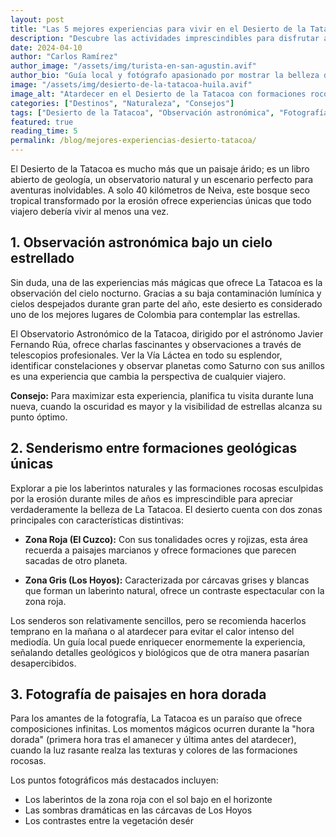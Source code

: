 ```yaml
---
layout: post
title: "Las 5 mejores experiencias para vivir en el Desierto de la Tatacoa"
description: "Descubre las actividades imprescindibles para disfrutar al máximo del Desierto de la Tatacoa: observación astronómica, fotografía, senderismo y más."
date: 2024-04-10
author: "Carlos Ramírez"
author_image: "/assets/img/turista-en-san-agustin.avif"
author_bio: "Guía local y fotógrafo apasionado por mostrar la belleza del Huila a viajeros de todo el mundo."
image: "/assets/img/desierto-de-la-tatacoa-huila.avif"
image_alt: "Atardecer en el Desierto de la Tatacoa con formaciones rocosas rojizas"
categories: ["Destinos", "Naturaleza", "Consejos"]
tags: ["Desierto de la Tatacoa", "Observación astronómica", "Fotografía", "Senderismo", "Villavieja"]
featured: true
reading_time: 5
permalink: /blog/mejores-experiencias-desierto-tatacoa/
---
```


El Desierto de la Tatacoa es mucho más que un paisaje árido; es un libro abierto de geología, un observatorio natural y un escenario perfecto para aventuras inolvidables. A solo 40 kilómetros de Neiva, este bosque seco tropical transformado por la erosión ofrece experiencias únicas que todo viajero debería vivir al menos una vez.

## 1. Observación astronómica bajo un cielo estrellado

Sin duda, una de las experiencias más mágicas que ofrece La Tatacoa es la observación del cielo nocturno. Gracias a su baja contaminación lumínica y cielos despejados durante gran parte del año, este desierto es considerado uno de los mejores lugares de Colombia para contemplar las estrellas.

El Observatorio Astronómico de la Tatacoa, dirigido por el astrónomo Javier Fernando Rúa, ofrece charlas fascinantes y observaciones a través de telescopios profesionales. Ver la Vía Láctea en todo su esplendor, identificar constelaciones y observar planetas como Saturno con sus anillos es una experiencia que cambia la perspectiva de cualquier viajero.

**Consejo:** Para maximizar esta experiencia, planifica tu visita durante luna nueva, cuando la oscuridad es mayor y la visibilidad de estrellas alcanza su punto óptimo.

## 2. Senderismo entre formaciones geológicas únicas

Explorar a pie los laberintos naturales y las formaciones rocosas esculpidas por la erosión durante miles de años es imprescindible para apreciar verdaderamente la belleza de La Tatacoa. El desierto cuenta con dos zonas principales con características distintivas:

- **Zona Roja (El Cuzco):** Con sus tonalidades ocres y rojizas, esta área recuerda a paisajes marcianos y ofrece formaciones que parecen sacadas de otro planeta.
  
- **Zona Gris (Los Hoyos):** Caracterizada por cárcavas grises y blancas que forman un laberinto natural, ofrece un contraste espectacular con la zona roja.

Los senderos son relativamente sencillos, pero se recomienda hacerlos temprano en la mañana o al atardecer para evitar el calor intenso del mediodía. Un guía local puede enriquecer enormemente la experiencia, señalando detalles geológicos y biológicos que de otra manera pasarían desapercibidos.

## 3. Fotografía de paisajes en hora dorada

Para los amantes de la fotografía, La Tatacoa es un paraíso que ofrece composiciones infinitas. Los momentos mágicos ocurren durante la "hora dorada" (primera hora tras el amanecer y última antes del atardecer), cuando la luz rasante realza las texturas y colores de las formaciones rocosas.

Los puntos fotográficos más destacados incluyen:

- Los laberintos de la zona roja con el sol bajo en el horizonte
- Las sombras dramáticas en las cárcavas de Los Hoyos
- Los contrastes entre la vegetación desér
